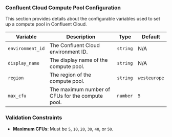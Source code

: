 ### Confluent Cloud Compute Pool Configuration

This section provides details about the configurable variables used to set up a compute pool in Confluent Cloud.

| **Variable**     | **Description**                                  | **Type** | **Default**  |
|------------------|--------------------------------------------------|----------|--------------|
| `environment_id` | The Confluent Cloud environment ID.              | `string` | N/A          |
| `display_name`   | The display name of the compute pool.            | `string` | N/A          |
| `region`         | The region of the compute pool.                  | `string` | `westeurope` |
| `max_cfu`        | The maximum number of CFUs for the compute pool. | `number` | `5`          |

### Validation Constraints
- **Maximum CFUs**: Must be `5`, `10`, `20`, `30`, `40`, or `50`.
